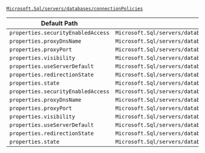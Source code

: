 [`Microsoft.Sql/servers/databases/connectionPolicies`](https://docs.microsoft.com/en-us/azure/templates/microsoft.sql/servers/databases/connectionpolicies)

| Default Path | Alias |
|---|---|
| `properties.securityEnabledAccess` | `Microsoft.Sql/servers/databases/connectionPolicies/securityEnabledAccess` |
| `properties.proxyDnsName` | `Microsoft.Sql/servers/databases/connectionPolicies/proxyDnsName` |
| `properties.proxyPort` | `Microsoft.Sql/servers/databases/connectionPolicies/proxyPort` |
| `properties.visibility` | `Microsoft.Sql/servers/databases/connectionPolicies/visibility` |
| `properties.useServerDefault` | `Microsoft.Sql/servers/databases/connectionPolicies/useServerDefault` |
| `properties.redirectionState` | `Microsoft.Sql/servers/databases/connectionPolicies/redirectionState` |
| `properties.state` | `Microsoft.Sql/servers/databases/connectionPolicies/state` |
| `properties.securityEnabledAccess` | `Microsoft.Sql/servers/databases/connectionPolicies/default.securityEnabledAccess` |
| `properties.proxyDnsName` | `Microsoft.Sql/servers/databases/connectionPolicies/default.proxyDnsName` |
| `properties.proxyPort` | `Microsoft.Sql/servers/databases/connectionPolicies/default.proxyPort` |
| `properties.visibility` | `Microsoft.Sql/servers/databases/connectionPolicies/default.visibility` |
| `properties.useServerDefault` | `Microsoft.Sql/servers/databases/connectionPolicies/default.useServerDefault` |
| `properties.redirectionState` | `Microsoft.Sql/servers/databases/connectionPolicies/default.redirectionState` |
| `properties.state` | `Microsoft.Sql/servers/databases/connectionPolicies/default.state` |

